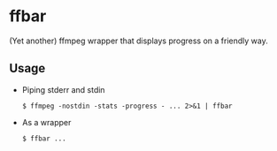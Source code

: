 # ffbar

(Yet another) ffmpeg wrapper that displays progress on a friendly way.

## Usage

- Piping stderr and stdin
  ```
  $ ffmpeg -nostdin -stats -progress - ... 2>&1 | ffbar
  ```

- As a wrapper
  ```
  $ ffbar ...
  ```
